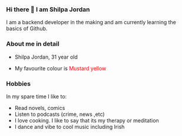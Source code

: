 ### Hi there 👋 I am Shilpa Jordan
I am a backend developer in the making and am currently learning the basics of Github.
### About me in detail
- Shilpa Jordan, 31 year old

- My favourite colour is <span style='color: red;'>Mustard yellow</span> 
### Hobbies
In my spare time I like to:
- Read novels, comics
- Listen to podcasts (crime, news ,etc)
- I love cooking. I like to say that its my therapy or meditation
- I dance and vibe to cool music including Irish 


